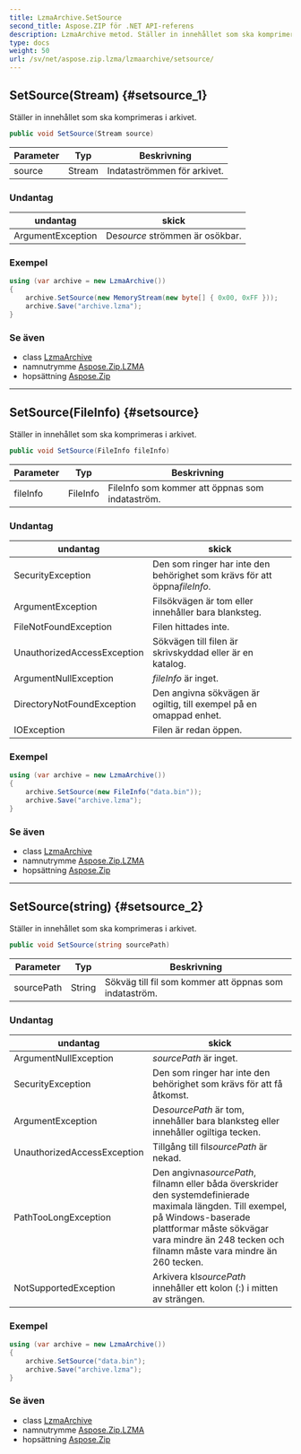 ```yaml
---
title: LzmaArchive.SetSource
second_title: Aspose.ZIP för .NET API-referens
description: LzmaArchive metod. Ställer in innehållet som ska komprimeras i arkivet.
type: docs
weight: 50
url: /sv/net/aspose.zip.lzma/lzmaarchive/setsource/
---
```

## SetSource(Stream) {#setsource_1}

Ställer in innehållet som ska komprimeras i arkivet.

```csharp
public void SetSource(Stream source)
```

| Parameter | Typ | Beskrivning |
| --- | --- | --- |
| source | Stream | Indataströmmen för arkivet. |

### Undantag

| undantag | skick |
| --- | --- |
| ArgumentException | De*source* strömmen är osökbar. |

### Exempel

```csharp
using (var archive = new LzmaArchive())
{
    archive.SetSource(new MemoryStream(new byte[] { 0x00, 0xFF }));
    archive.Save("archive.lzma");
}
```

### Se även

* class [LzmaArchive](../)
* namnutrymme [Aspose.Zip.LZMA](../../lzmaarchive/)
* hopsättning [Aspose.Zip](../../../)

---

## SetSource(FileInfo) {#setsource}

Ställer in innehållet som ska komprimeras i arkivet.

```csharp
public void SetSource(FileInfo fileInfo)
```

| Parameter | Typ | Beskrivning |
| --- | --- | --- |
| fileInfo | FileInfo | FileInfo som kommer att öppnas som indataström. |

### Undantag

| undantag | skick |
| --- | --- |
| SecurityException | Den som ringer har inte den behörighet som krävs för att öppna*fileInfo*. |
| ArgumentException | Filsökvägen är tom eller innehåller bara blanksteg. |
| FileNotFoundException | Filen hittades inte. |
| UnauthorizedAccessException | Sökvägen till filen är skrivskyddad eller är en katalog. |
| ArgumentNullException | *fileInfo* är inget. |
| DirectoryNotFoundException | Den angivna sökvägen är ogiltig, till exempel på en omappad enhet. |
| IOException | Filen är redan öppen. |

### Exempel

```csharp
using (var archive = new LzmaArchive()) 
{
    archive.SetSource(new FileInfo("data.bin"));
    archive.Save("archive.lzma");
}
```

### Se även

* class [LzmaArchive](../)
* namnutrymme [Aspose.Zip.LZMA](../../lzmaarchive/)
* hopsättning [Aspose.Zip](../../../)

---

## SetSource(string) {#setsource_2}

Ställer in innehållet som ska komprimeras i arkivet.

```csharp
public void SetSource(string sourcePath)
```

| Parameter | Typ | Beskrivning |
| --- | --- | --- |
| sourcePath | String | Sökväg till fil som kommer att öppnas som indataström. |

### Undantag

| undantag | skick |
| --- | --- |
| ArgumentNullException | *sourcePath* är inget. |
| SecurityException | Den som ringer har inte den behörighet som krävs för att få åtkomst. |
| ArgumentException | De*sourcePath* är tom, innehåller bara blanksteg eller innehåller ogiltiga tecken. |
| UnauthorizedAccessException | Tillgång till fil*sourcePath* är nekad. |
| PathTooLongException | Den angivna*sourcePath*, filnamn eller båda överskrider den systemdefinierade maximala längden. Till exempel, på Windows-baserade plattformar måste sökvägar vara mindre än 248 tecken och filnamn måste vara mindre än 260 tecken. |
| NotSupportedException | Arkivera kl*sourcePath* innehåller ett kolon (:) i mitten av strängen. |

### Exempel

```csharp
using (var archive = new LzmaArchive()) 
{
    archive.SetSource("data.bin");
    archive.Save("archive.lzma");
}
```

### Se även

* class [LzmaArchive](../)
* namnutrymme [Aspose.Zip.LZMA](../../lzmaarchive/)
* hopsättning [Aspose.Zip](../../../)


